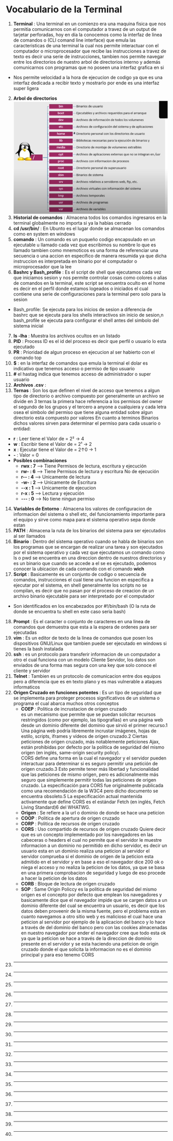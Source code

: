 # Vocabulario de la Terminal

1. **Terminal** : Una terminal en un comienzo era una maquina fisica que nos permitia comunicarnos con el computador a travez de un output de tarjetar perforadas, hoy en día la conocemos como la interfaz de linea de comandos o (CLI comand line interface) que emula las caracteristicas de una terminal la cual nos permite interactuar con el computador o microprocesador que recibe las instrucciones a travez de texto es decir una serie de instrucciones, tambien nos permite navegar entre los directorios de nuestro arbol de directorios interno y además comunicarnos con programas que no poseen una interfaz grafica en si
+ Nos permite velocidad a la hora de ejecucion de codigo ya que es una interfaz dedicada a recibir texto y mostrarlo por ende es una interfaz super ligera
2. **Arbol de directorios**![](img/arbol%20de%20directorios%20de%20un%20sistema%20basado%20en%20linux%20Ubuntu.png)
3. **Historial de comandos** : Almacena todos los comandos ingresaros en la terminal globalmente no importa si ya la habias cerrado
4. **cd /usr/bin/** : En Ubunto es el lugar donde se almacenan los comandos como en system en windows
5. **comando** : Un comando es un puqueño codigo encapsulado en un ejecutable u llamado cada vez que escribimos su nombre lo que es llamado tambien como mnemoticos es una forma de referenciar una secuencia o una accion en especifico de manera resumida ya que dicha instruccion es interpretada en binario por el computador o microprocesador que la lee
6. **Bashrc y Bash_profile** : Es el script de shell que ejecutamos cada vez que iniciamos sesion y nos permite controlar cosas como colores o alias de comandos en la terminal, este script se encuentra oculto en el home es decir en el perfil donde estamos logeados o iniciados  el cual contiene una serie de configuraciones para la terminal pero solo para la sesion
+ Bash_profile: Se ejecuta para los inicios de sesion a diferencia de bashrc que se ejecuta para los shells interactivos sin inicio de sesion,n bash_profile se ejecuta para configurar el shell antes del simbolo del sistema inicial
7. **ls -lha** : Muestra los archivos ocultos en un listado
8. **PID** : Process ID es el id del proceso es decir que perfil o usuario lo esta ejecutado
9. **PR** : Prioridad de algun proceso en ejecucion al ser habierto con el comando top
10. **$** : en la interfaz de comandos que emula la terminal el dolar es indicativo que tenemos acceso o permiso de tipo usuario
11. **#** el hastag indica que tenemos acceso de administrador o super usuario
12. **Archivos .csv** : 
13. **Ternas** : Son los que definen el nivel de acceso que tenemos a algun tipo de directorio o archivo compuesto por generalmente un archivo se divide en 3 ternas la primera hace referencia a los permisos del owner el segundo de los grupos y el tercero a anyone a cualquiera y cada letra osea el simbolo del permiso que tiene alguna entidad sobre algun directorio esta compuesto por valores En cuanto a terminos Binarios dichos valores sirven para determinar el permiso para cada usuario o entidad:
+ **r** : Leer tiene el Valor de = 2² -> 4
+ **w** : Escribir tiene el Valor de = 2¹ -> 2
+ **x** : Ejecutar tiene el Valor de = 2↑0 -> 1
+ **-** : Valor = 0
+ **Posibles combinaciones**
    - **rwx : 7** --> Tiene Permisos de lectura, escritura y ejecución
    - **rw- : 6** --> Tiene Permisos de lectura y escritura No de ejecución
    - **r-- : 4** --> Unicamente de lectura
    - **-w- : 2** --> Unicamente de Escritura
    - **--x : 1** --> Unicamente de ejecucion
    - **r-x : 5** --> Lectura y ejecución
    - **--- : 0** --> No tiene ningun permiso
14. **Variables de Entorno** : Almacena los valores de configuracion de informacion del sistema o shell etc, del funcionamiento importante para el equipo y sirve como mapa para el sistema operativo sepa donde estan
15. **PATH** : Almacena la ruta de los binarios del sistema para ser ejecutados al ser llamados
16. **Binario** : Dentro del sistema operativo cuando se habla de binarios son los programas que se encargan de realizar una tarea y son ejecutados por el sistema operativo y cada vez que ejecutamos un comando como ls o pwd se encuentra en una direccion dentro de nuestros directorios y es un binario que cuando se accede a el se es ejecutado, podemos conocer la ubicacion de cada comando con el comando **wich**
17. **Script** : Basicamente es un conjunto de codigo o secuencia de comandos, instrucciones el cual tiene una funcion en especifica a ejecutar por el sistema, en shell generalmente los scripts no se compilan, es decir que no pasan por el proceso de creacion de un archivo binario ejecutable para ser interpretado por el computador
+ Son identificados en los encabezados por #!/bin/bash (O la ruta de donde se encuentra tu shell en este caso seria bash)
18. **Prompt** : Es el caracter o conjunto de caracteres en una linea de comandos que demuestra que esta a la espera de ordenes para ser ejecutadas 
19. **vim** : Es un editor de texto de la linea de comandos que posen los dispositivos GNU/Linux que tambien puede ser ejecutado en windows si tienes la bash instalada
20. **ssh** : es un protocolo para transferir informacion de un computador a otro el cual funciona con un modelo Cliente Servidor, los datos son enviados de una forma mas segura con una key que solo conoce el cliente y servidor 
21. **Telnet** : Tambien es un protocolo de comunicacion entre dos equipos pero a diferencia que es en texto plano y es mas vulnerable a ataques informaticos
22. **Origen Cruzado en funciones potentes** : Es un tipo de seguridad que se implementa para proteger procesos significativos de un sistema o programa el cual abarca muchos otros conceptos
    + **COEP** : Politica de incrustacion de origen cruzado\
     es un mecanismo que permite que se puedan solicitar recursos restringidos (como por ejemplo, las tipografías) en una página web desde un dominio diferente del dominio que sirvió el primer recurso.1​ Una página web podría libremente incrustar imágenes, hojas de estilo, scripts, iframes y vídeos de origen cruzado.2​ Ciertas peticiones de origen cruzado, más notablemente peticiones Ajax, están prohibidas por defecto por la política de seguridad del mismo origen (en inglés, same-origin security policy).\
     CORS define una forma en la cual el navegador y el servidor pueden interactuar para determinar si es seguro permitir una petición de origen cruzado.3​ Esto permite tener más libertad y funcionalidad que las peticiones de mismo origen, pero es adicionalmente más seguro que simplemente permitir todas las peticiones de origen cruzado. La especificación para CORS fue originalmente publicada como una recomendación de la W3C4​ pero dicho documento se encuentra obsoleto.5​ La especificación actual mantenida activamente que define CORS es el estándar Fetch (en inglés, Fetch Living Standard)6​ del WHATWG.
    + **Origen** : Se refiere a la url o dominio de donde se hace una peticion
    + **COOP** : Politica de apertura de origen cruzado
    + **CORP** : Politica de recursos de origen cruzado
    + **CORS** : Uso compartido de recursos de origen cruzado Quiere decir que es un concepto implementado por los navegadores en las cabeceras o headers el cual no permite que el servidor le muestre informacion a un dominio no permitido en dicho servidor, es decir un usuario esta en un dominio realiza una peticion al servidor el servidor comprueba si el dominio de origen de la peticion esta admitido en el servidor y en base a eso el navegador dice 200 ok o niega el acceso y no realiza la peticion de los datos, ya que se basa en una primera comprobacion de seguridad y luego de eso procede a hacer la peticion de los datos 
    + **CORB** : Bloque de lectura de origen cruzado
    + **SOP**  : Same Origin Policcy es la politica de seguridad del mismo origen es el concepto por defecto que emplean los navegadores y basicamente dice que el navegador impide que se cargen datos a un dominio diferente del cual se encuentra un usuario, es decir que los datos deben proveenir de la misma fuente, pero el problema esta en cuanto navegamos a otro sitio web y es malicioso el cual hace una peticion al servidor por ejemplo de la aplicacion del banco y lo hace a través de del dominio del banco pero con  las cookies almacenadas en nuestro navegador por ender el navegador cree que todo esta ok ya que la peticion se hace a través de la direccion de dominio presente en el servidor y se esta haciendo una peticion de origin cruzado donde el que solicita la informacion no es el dominio principal y para eso tenemo CORS
23. ** **
24. ** **
25. ** **
26. ** **
27. ** **
28. ** **
29. ** **
30. ** **
31. ** **
32. ** **
33. ** **
34. ** **
35. ** **
36. ** **
37. ** **
38. ** **
39. ** **
40. ** **